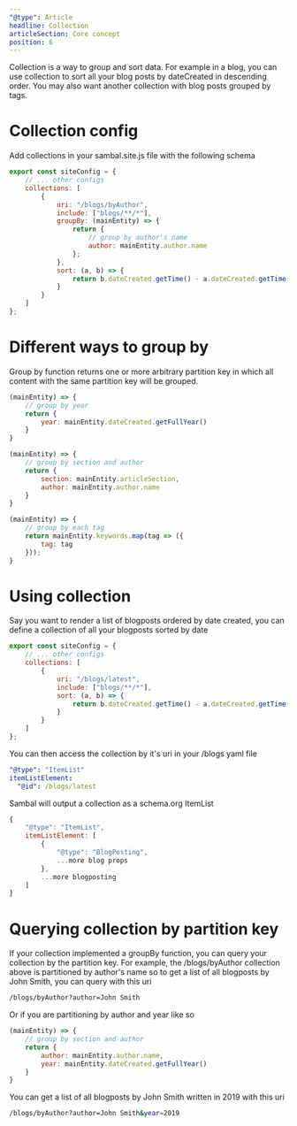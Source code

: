 ```yaml
---
"@type": Article
headline: Collection
articleSection: Core concept
position: 6
---
```


Collection is a way to group and sort data.  For example in a blog, you can use collection to sort all your blog posts by dateCreated in descending order.  You may also want another collection with blog posts grouped by tags.

# Collection config

Add collections in your sambal.site.js file with the following schema

```js
export const siteConfig = {
    // ... other configs
    collections: [
        {
            uri: "/blogs/byAuthor",                                          // REQUIRED - collection uri
            include: ["blogs/**/*"],                                         // REQUIRED - Globs to match uris
            groupBy: (mainEntity) => {                                       // OPTIONAL - Group by partition key
                return {
                    // group by author's name
                    author: mainEntity.author.name
                };
            },
            sort: (a, b) => {                                                // OPTIONAL - Sort
                return b.dateCreated.getTime() - a.dateCreated.getTime();
            }
        }
    ]
};
```

# Different ways to group by

Group by function returns one or more arbitrary partition key in which all content with the same partition key will be grouped.

```js
(mainEntity) => {
    // group by year
    return {
        year: mainEntity.dateCreated.getFullYear()
    }
}

(mainEntity) => {
    // group by section and author
    return {
        section: mainEntity.articleSection,
        author: mainEntity.author.name
    }
}

(mainEntity) => {
    // group by each tag
    return mainEntity.keywords.map(tag => ({
        tag: tag
    }));
}
```

# Using collection

Say you want to render a list of blogposts ordered by date created, you can define a collection of all your blogposts sorted by date

```js
export const siteConfig = {
    // ... other configs
    collections: [
        {
            uri: "/blogs/latest",
            include: ["blogs/**/*"],
            sort: (a, b) => {
                return b.dateCreated.getTime() - a.dateCreated.getTime();
            }
        }
    ]
};
```

You can then access the collection by it's uri in your /blogs yaml file

```yaml
"@type": "ItemList"
itemListElement:
  "@id": /blogs/latest
```

Sambal will output a collection as a schema.org ItemList

```js
{
    "@type": "ItemList",
    itemListElement: [
        {
            "@type": "BlogPosting",
            ...more blog props
        },
        ...more blogposting
    ]
}
```

# Querying collection by partition key

If your collection implemented a groupBy function, you can query your collection by the partition key.  For example, the /blogs/byAuthor collection above is partitioned by author's name so to get a list of all blogposts by John Smith, you can query with this uri

```bash
/blogs/byAuthor?author=John Smith
```

Or if you are partitioning by author and year like so

```js
(mainEntity) => {
    // group by section and author
    return {
        author: mainEntity.author.name,
        year: mainEntity.dateCreated.getFullYear()
    }
}
```

You can get a list of all blogposts by John Smith written in 2019 with this uri

```bash
/blogs/byAuthor?author=John Smith&year=2019
```
